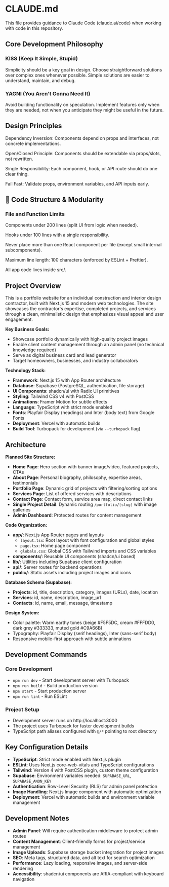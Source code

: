 # CLAUDE.md

This file provides guidance to Claude Code (claude.ai/code) when working with code in this repository.

## Core Development Philosophy

### KISS (Keep It Simple, Stupid)

Simplicity should be a key goal in design. Choose straightforward solutions over complex ones whenever possible. Simple solutions are easier to understand, maintain, and debug.

### YAGNI (You Aren't Gonna Need It)

Avoid building functionality on speculation. Implement features only when they are needed, not when you anticipate they might be useful in the future.

## Design Principles

Dependency Inversion: Components depend on props and interfaces, not concrete implementations.

Open/Closed Principle: Components should be extendable via props/slots, not rewritten.

Single Responsibility: Each component, hook, or API route should do one clear thing.

Fail Fast: Validate props, environment variables, and API inputs early.

## 🧱 Code Structure & Modularity
### File and Function Limits

Components under 200 lines (split UI from logic when needed).

Hooks under 100 lines with a single responsibility.

Never place more than one React component per file (except small internal subcomponents).

Maximum line length: 100 characters (enforced by ESLint + Prettier).

All app code lives inside src/.

## Project Overview

This is a portfolio website for an individual construction and interior design contractor, built with Next.js 15 and modern web technologies. The site showcases the contractor's expertise, completed projects, and services through a clean, minimalistic design that emphasizes visual appeal and user engagement.

**Key Business Goals:**
- Showcase portfolio dynamically with high-quality project images
- Enable client content management through an admin panel (no technical knowledge required)
- Serve as digital business card and lead generator
- Target homeowners, businesses, and industry collaborators

**Technology Stack:**
- **Framework**: Next.js 15 with App Router architecture
- **Database**: Supabase (PostgreSQL, authentication, file storage)
- **UI Components**: shadcn/ui with Radix UI primitives
- **Styling**: Tailwind CSS v4 with PostCSS
- **Animations**: Framer Motion for subtle effects
- **Language**: TypeScript with strict mode enabled
- **Fonts**: Playfair Display (headings) and Inter (body text) from Google Fonts
- **Deployment**: Vercel with automatic builds
- **Build Tool**: Turbopack for development (via `--turbopack` flag)

## Architecture

**Planned Site Structure:**
- **Home Page**: Hero section with banner image/video, featured projects, CTAs
- **About Page**: Personal biography, philosophy, expertise areas, testimonials
- **Portfolio Page**: Dynamic grid of projects with filtering/sorting options
- **Services Page**: List of offered services with descriptions
- **Contact Page**: Contact form, service area map, direct contact links
- **Single Project Detail**: Dynamic routing `/portfolio/[slug]` with image galleries
- **Admin Dashboard**: Protected routes for content management

**Code Organization:**
- **app/**: Next.js App Router pages and layouts
  - `layout.tsx`: Root layout with font configuration and global styles
  - `page.tsx`: Home page component
  - `globals.css`: Global CSS with Tailwind imports and CSS variables
- **components/**: Reusable UI components (shadcn/ui based)
- **lib/**: Utilities including Supabase client configuration
- **api/**: Server routes for backend operations
- **public/**: Static assets including project images and icons

**Database Schema (Supabase):**
- **Projects**: id, title, description, category, images (URLs), date, location
- **Services**: id, name, description, image_url
- **Contacts**: id, name, email, message, timestamp

**Design System:**
- Color palette: Warm earthy tones (beige #F5F5DC, cream #FFFDD0, dark grey #333333, muted gold #C9A66B)
- Typography: Playfair Display (serif headings), Inter (sans-serif body)
- Responsive mobile-first approach with subtle animations

## Development Commands

### Core Development
- `npm run dev` - Start development server with Turbopack
- `npm run build` - Build production version
- `npm start` - Start production server
- `npm run lint` - Run ESLint

### Project Setup
- Development server runs on http://localhost:3000
- The project uses Turbopack for faster development builds
- TypeScript path aliases configured with `@/*` pointing to root directory

## Key Configuration Details

- **TypeScript**: Strict mode enabled with Next.js plugin
- **ESLint**: Uses Next.js core-web-vitals and TypeScript configurations
- **Tailwind**: Version 4 with PostCSS plugin, custom theme configuration
- **Supabase**: Environment variables needed: `SUPABASE_URL`, `SUPABASE_ANON_KEY`
- **Authentication**: Row-Level Security (RLS) for admin panel protection
- **Image Handling**: Next.js Image component with automatic optimization
- **Deployment**: Vercel with automatic builds and environment variable management

## Development Notes

- **Admin Panel**: Will require authentication middleware to protect admin routes
- **Content Management**: Client-friendly forms for project/service management
- **Image Uploads**: Supabase storage bucket integration for project images
- **SEO**: Meta tags, structured data, and alt text for search optimization
- **Performance**: Lazy loading, responsive images, and server-side rendering
- **Accessibility**: shadcn/ui components are ARIA-compliant with keyboard navigation